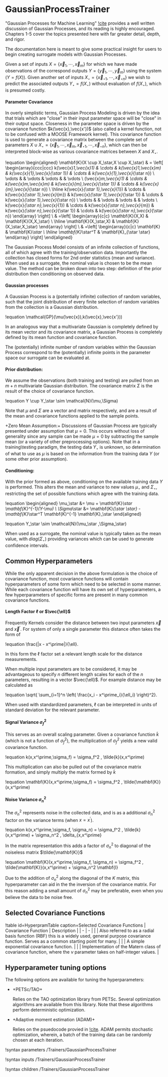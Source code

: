 # GaussianProcessTrainer

"Gaussian Processes for Machine Learning" [!cite](rasmussen2005gaussian) provides a well written discussion of Gaussian Processes, and its reading is highly encouraged. Chapters 1-5 cover the topics presented here with far greater detail, depth, and rigor.

The documentation here is meant to give some practical insight for users to begin creating surrogate models with Gaussian Processes.

Given a set of inputs $X=\lbrace{\vec{x}_1, \cdots, \vec{x}_m \rbrace}$ for which we have made observations of the correspond outputs $Y=\lbrace{\vec{y}_1, \cdots, \vec{y}_m \rbrace}$ using the system ($Y = f(X)$). Given another set of inputs $X_\star=\lbrace{\vec{x}_{\star 1}, \cdots, \vec{x}_{\star n} \rbrace}$ we wish to predict the associated outputs $Y_\star=f(X_\star)$ without evaluation of $f(X_\star)$, which is presumed costly.

#### Parameter Covariance

In overly simplistic terms, Gaussian Process Modeling is driven by the idea that trials which are "close" in their input parameter space will be "close" in their output space. Closeness in the parameter space is driven by the covariance function $k(\vec{x},\vec{x'})$ (also called a kernel function, not to be confused with a MOOSE Framework kernel). This covariance function is used to generate a covariance matrix between the complete set of parameters $X \cup X_\star = \lbrace{\vec{x}_1, \cdots, \vec{x}_m, \vec{x}_{\star 1}, \cdots, \vec{x}_{\star n} \rbrace}$, which can then be interpreted block-wise as various covariance matrices between $X$ and $X_\star$.

!equation
\begin{aligned}
\mathbf{K}(X \cup X_\star,X \cup X_\star) & = \left[
\begin{array}{ccc|ccc}
k(\vec{x}_1,\vec{x}_1) & \cdots & k(\vec{x}_1,\vec{x}_m)  & k(\vec{x}_{1},\vec{x}_{\star 1}) & \cdots & k(\vec{x}_{1},\vec{x}_{\star n}) \\
\vdots &   & \vdots  & \vdots &   & \vdots \\
(\vec{x}_m,\vec{x}_1)  & \cdots & k(\vec{x}_m,\vec{x}_m) & k(\vec{x}_{m},\vec{x}_{\star 1})  & \cdots & k(\vec{x}_{m},\vec{x}_{\star n}) \\ \hline
k(\vec{x}_{\star 1},\vec{x}_{1}) & \cdots & k(\vec{x}_{\star 1},\vec{x}_{m}) &  k(\vec{x}_{\star 1},\vec{x}_{\star 1}) & \cdots & k(\vec{x}_{\star 1},\vec{x}_{\star n}) \\
\vdots &   & \vdots & \vdots &   & \vdots \\
k(\vec{x}_{\star n},\vec{x}_{1})  & \cdots & k(\vec{x}_{\star n},\vec{x}_{m}) & k(\vec{x}_{\star n},\vec{x}_{\star 1})  & \cdots & k(\vec{x}_{\star n},\vec{x}_{\star n})
\end{array}
\right] \\
& =\left[
\begin{array}{c|c}
 \mathbf{K}(X,X) & \mathbf{K}(X,X_\star) \\ \hline
  \mathbf{K}(X_\star,X) & \mathbf{K}(X_\star,X_\star)
\end{array}
\right] \\
& =\left[
\begin{array}{c|c}
 \mathbf{K} & \mathbf{K}_\star \\ \hline
  \mathbf{K}_\star^T  & \mathbf{K}_{\star \star}
\end{array}
\right]
\end{aligned}

The Gaussian Process Model consists of an infinite collection of functions, all of which agree with the training/observation data. Importantly the collection has closed forms for 2nd order statistics (mean and variance). When used as a surrogate, the nominal value is chosen to be the mean value. The method can be broken down into two step: definition of the prior distribution then conditioning on observed data.

#### Gaussian processes

A Gaussian Process is a (potentially infinite) collection of random variables, such that the joint distribution of every finite selection of random variables from the collection is a Gaussian distribution.

!equation
\mathcal{GP}(\mu(\vec{x}),k(\vec{x},\vec{x'}))  

In an analogous way that a multivariate Gaussian is completely defined by its mean vector and its covariance matrix, a Gaussian Process is completely defined by its mean function and covariance function.

The (potentially) infinite number of random variables within the Gaussian Process correspond to the (potentially) infinite points in the parameter space our surrogate can be evaluated at.

#### Prior distribution:

We assume the observations (both training and testing) are pulled from an $m+n$ multivariate Gaussian distribution. The covariance matrix $\Sigma$ is the result of the choice of covariance function.

!equation
Y \cup Y_\star \sim \mathcal{N}(\mu,\Sigma)

Note that $\mu$ and $\Sigma$ are a vector and matrix respectively, and are a result of the mean and covariance functions applied to the sample points.  

+Zero Mean Assumption:+ Discussions of Gaussian Process are typically presented under assumption that $\mu=0$. This occurs without loss of generality since any sample can be made $\mu=0$ by subtracting the sample mean (or a variety of other preprocessing options). Note that in a training\testing paradigm, the testing data $Y_\star$ is unknown, so determination of what to use as $\mu$ is based on the information from the training data $Y$ (or some other prior assumption).

#### Conditioning:

With the prior formed as above, conditioning on the available training data $Y$ is performed. This alters the mean and variance to new values $\mu_\star$ and $\Sigma_\star$, restricting the set of possible functions which agree with the training data.

!equation
\begin{aligned}
\mu_\star &= \mu + \mathbf{K}_\star \mathbf{K}^{-1}(Y-\mu) \\
\Sigma_\star &= \mathbf{K}_{\star \star} - \mathbf{K}_\star^T \mathbf{K}^{-1} \mathbf{K}_\star
\end{aligned}

!equation
Y_\star \sim \mathcal{N}(\mu_\star ,\Sigma_\star)

When used as a surrogate, the nominal value is typically taken as the mean value, with $diag(\Sigma_\star)$ providing variances which can be used to generate confidence intervals.

## Common Hyperparameters

While the only apparent decision in the above formulation is the choice of covariance function, most covariance functions will contain hyperparameters of some form which need to be selected in some manner. While each covariance function will have its own set of hyperparameters, a few hyperparameters of specific forms are present in many common covariance functions.



#### Length Factor $\ell$ or $\vec{\ell}$

Frequently Kernels consider the distance between two input parameters $\vec{x}$ and $\vec{x}^\prime$. For system of only a single parameter this distance often takes the form of

!equation
\frac{|x - x^\prime|}{\ell}.

In this form the $\ell$ factor set a relevant length scale for the distance measurements.

When multiple input parameters are to be considered, it may be advantageous to specify $n$ different length scales for each of the $n$ parameters, resulting in a vector $\vec{\ell}$. For example distance may be calculated as

!equation
\sqrt{ \sum_{i=1}^n \left( \frac{x_i - x^\prime_i}{\ell_i} \right)^2}.

When used with standardized parameters, $\ell$ can be interpreted in units of standard deviation for the relevant parameter.

#### Signal Variance $\sigma_f^2$

This serves as an overall scaling parameter. Given a covariance function $\tilde{k}$ (which is not a function of $\sigma_f^2$), the multiplication of $\sigma_f^2$ yields a new valid covariance function.

!equation
k(x,x^\prime,\sigma_f) = \sigma_f^2 \, \tilde{k}(x,x^\prime)

This multiplication can also be pulled out of the covariance matrix formation, and simply multiply the matrix formed by $\tilde{k}$

!equation
\mathbf{K}(x,x^\prime,\sigma_f) = \sigma_f^2 \, \tilde{\mathbf{K}}(x,x^\prime)


#### Noise Variance $\sigma_n^2$

The $\sigma_n^2$ represents noise in the collected data, and is as a additional $\sigma_n^2$ factor on the variance terms (when $x=x^\prime$).

!equation
k(x,x^\prime,\sigma_f, \sigma_n) = \sigma_f^2 \, \tilde{k}(x,x^\prime) + \sigma_n^2 \, \delta_{x,x^\prime}

In the matrix representation this adds a factor of $\sigma_n^2$ to diagonal of the noiseless matrix $\tilde{\mathbf{K}}$

!equation
\mathbf{K}(x,x^\prime,\sigma_f, \sigma_n) = \sigma_f^2 \, \tilde{\mathbf{K}}(x,x^\prime) + \sigma_n^2 \mathbf{I}

Due to the addition of $\sigma_n^2$ along the diagonal of the $K$ matrix, this hyperparameter can aid in the the inversion of the covariance matrix. For this reason adding a small amount of $\sigma_n^2$ may be preferable, even when you believe the data to be noise free.


## Selected Covariance Functions

!table id=HyperpramTable caption=Selected Covariance Functions
| Covariance Function | Description |
| - | - |
| [](SquaredExponentialCovariance.md) | Also referred to as a radial basis function (RBF) this is a widely used, general purpose covariance function. Serves as a common starting point for many. |
| [](ExponentialCovariance.md) | A simple exponential covariance function. |
| [](MaternHalfIntCovariance.md) | Implementation of the Matern class of covariance function, where the $\nu$ parameter takes on half-integer values. |

## Hyperparameter tuning options

The following options are available for tuning the hyperparameters:

- +PETSc/TAO+

  Relies on the TAO optimization library from PETSc. Several optimization algorithms are available from this library. Note that these algorithms perform deterministic optimization.

- +Adaptive moment estimation (ADAM)+

  Relies on the psuedocode provied in [!cite](kingma2014adam). ADAM permits stochastic optimization, wherein, a batch of the training data can be randomly chosen at each iteration.

!syntax parameters /Trainers/GaussianProcessTrainer

!syntax inputs /Trainers/GaussianProcessTrainer

!syntax children /Trainers/GaussianProcessTrainer
